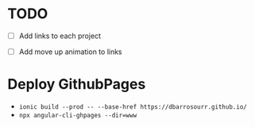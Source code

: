 # TODO

- [ ] Add links to each project

- [ ] Add move up animation to links

# Deploy GithubPages

- `ionic build --prod -- --base-href https://dbarrosourr.github.io/`
- `npx angular-cli-ghpages --dir=www`